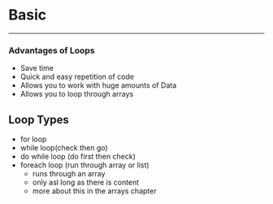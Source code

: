 # Basic

---

### Advantages of Loops

- Save time
- Quick and easy repetition of code
- Allows you to work with huge amounts of Data
- Allows you to loop through arrays

## Loop Types

- for loop
- while loop(check then go)
- do while loop (do first then check)
- foreach loop (run through array or list)
    - runs through an array
    - only asl long as there is content
    - more about this in the arrays chapter
